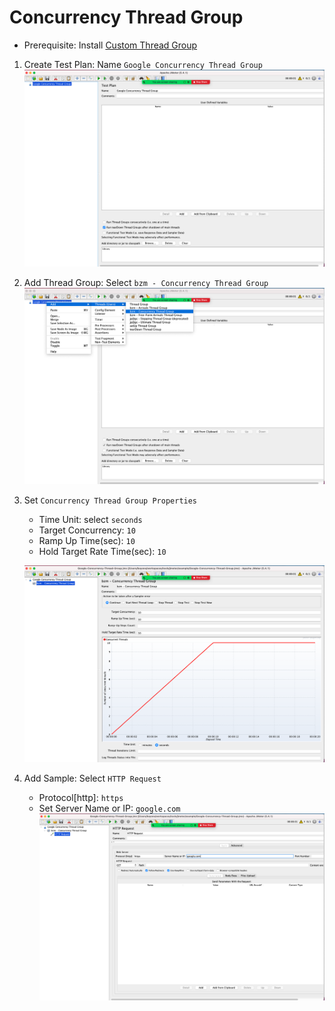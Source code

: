 # Concurrency Thread Group

- Prerequisite: Install [Custom Thread Group](./jmeter-plugins.md)

1. Create Test Plan: Name `Google Concurrency Thread Group`
   ![google-concurrency-thread-group-02](images/google-concurrency-thread-group-02.png)
2. Add Thread Group: Select `bzm - Concurrency Thread Group`
   ![google-concurrency-thread-group-03](images/google-concurrency-thread-group-03.png)
3. Set `Concurrency Thread Group Properties`

   - Time Unit: select `seconds`
   - Target Concurrency: `10`
   - Ramp Up Time(sec): `10`
   - Hold Target Rate Time(sec): `10`

   ![google-concurrency-thread-group-05](images/google-concurrency-thread-group-05.png)

4. Add Sample: Select `HTTP Request`
   - Protocol[http]: `https`
   - Set Server Name or IP: `google.com`
     ![google-concurrency-thread-group-06](images/google-concurrency-thread-group-06.png)

